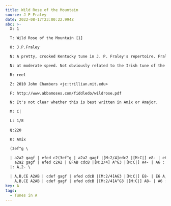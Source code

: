 ```yaml
---
title: Wild Rose of the Mountain
source: J P Fraley
date: 2022-08-17T23:00:22.994Z
abc: >-
  X: 1

  T: Wild Rose of the Mountain [1]

  O: J.P.Fraley

  N: A pretty, crooked Kentucky tune in J. P. Fraley's repertoire. Fraley plays it

  N: at moderate speed. Not obviously related to the Irish tune of the same name.

  R: reel

  Z: 2010 John Chambers <jc:trillian.mit.edu>

  F: http://www.abbamoses.com/fiddledo/wildrose.pdf

  N: It's not clear whether this is best written in Amix or Amajor.

  M: C|

  L: 1/8
  
  Q:220

  K: Amix

  (3ef^g \ 

  | a2a2 gagf | efed c2(3ef^g | a2a2 gagf |[M:2/4]edc2 |[M:C|] e8- | e6 a2- |
    a2a2 gagf | efed c2A2 | EFAB cdcB |[M:2/4] A^G3 |[M:C|] A4- | A6 :|
  |: A,2- \

  | A,B,CE A2AB | cdef gagf | efed cdcB |[M:2/4]AG3 |[M:C|] E8- | E6 A,2 |
    A,B,CE A2AB | cdef gagf | efed cdcB |[M:2/4]A^G3 |[M:C|] A8- | A6 :|
key: A
tags:
  - Tunes in A
---
```

